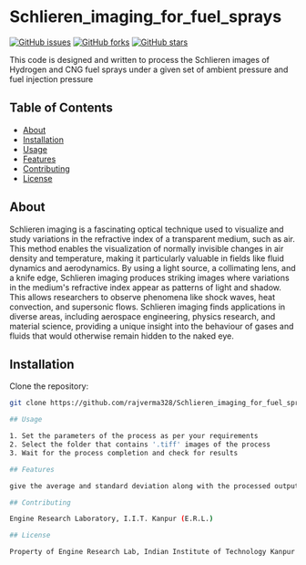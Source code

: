 # Schlieren_imaging_for_fuel_sprays

[![GitHub issues](https://img.shields.io/github/issues/rajverma328/Schlieren_imaging_for_fuel_sprays)](https://github.com/rajverma328/Schlieren_imaging_for_fuel_sprays/issues)
[![GitHub forks](https://img.shields.io/github/forks/rajverma328/Schlieren_imaging_for_fuel_sprays)](https://github.com/rajverma328/Schlieren_imaging_for_fuel_sprays/network)
[![GitHub stars](https://img.shields.io/github/stars/rajverma328/Schlieren_imaging_for_fuel_sprays)](https://github.com/rajverma328/Schlieren_imaging_for_fuel_sprays/stargazers)

This code is designed and written to process the Schlieren images of Hydrogen and CNG fuel sprays under a given set of ambient pressure and fuel injection pressure

## Table of Contents

- [About](#about)
- [Installation](#installation)
- [Usage](#usage)
- [Features](#features)
- [Contributing](#contributing)
- [License](#license)

## About

Schlieren imaging is a fascinating optical technique used to visualize and study variations in the refractive index of a transparent medium, such as air. This method enables the visualization of normally invisible changes in air density and temperature, making it particularly valuable in fields like fluid dynamics and aerodynamics. By using a light source, a collimating lens, and a knife edge, Schlieren imaging produces striking images where variations in the medium's refractive index appear as patterns of light and shadow. This allows researchers to observe phenomena like shock waves, heat convection, and supersonic flows. Schlieren imaging finds applications in diverse areas, including aerospace engineering, physics research, and material science, providing a unique insight into the behaviour of gases and fluids that would otherwise remain hidden to the naked eye.

## Installation

Clone the repository:

   ```sh
   git clone https://github.com/rajverma328/Schlieren_imaging_for_fuel_sprays.git

## Usage

1. Set the parameters of the process as per your requirements
2. Select the folder that contains '.tiff' images of the process
3. Wait for the process completion and check for results

## Features

give the average and standard deviation along with the processed output from the image data

## Contributing

Engine Research Laboratory, I.I.T. Kanpur (E.R.L.)

## License

Property of Engine Research Lab, Indian Institute of Technology Kanpur
